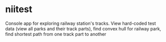 # niitest
Сonsole app for exploring railway station's tracks.
View hard-coded test data (view all parks and their track parts), find convex hull for railway park, find shortest path from one track part to another
